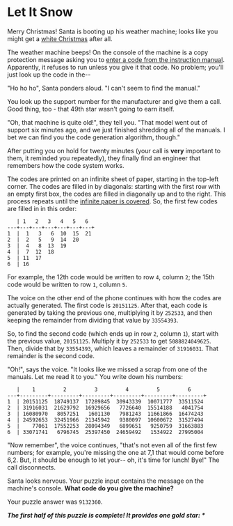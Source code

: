 # Let It Snow

Merry Christmas! Santa is booting up his weather machine; looks like you might get
a [white Christmas](https://adventofcode.com/2015/day/1) after all.

The weather machine beeps! On the console of the machine is a copy protection message asking you
to [enter a code from the instruction manual](https://en.wikipedia.org/wiki/Copy_protection#Early_video_games).
Apparently, it refuses to run unless you give it that code. No problem; you'll just look up the code in the--

"Ho ho ho", Santa ponders aloud. "I can't seem to find the manual."

You look up the support number for the manufacturer and give them a call. Good thing, too - that 49th star wasn't going
to earn itself.

"Oh, that machine is quite old!", they tell you. "That model went out of support six minutes ago, and we just finished
shredding all of the manuals. I bet we can find you the code generation algorithm, though."

After putting you on hold for twenty minutes (your call is **very** important to them, it reminded you repeatedly), they
finally find an engineer that remembers how the code system works.

The codes are printed on an infinite sheet of paper, starting in the top-left corner. The codes are filled in by
diagonals: starting with the first row with an empty first box, the codes are filled in diagonally up and to the right.
This process repeats until the [infinite paper is covered](https://en.wikipedia.org/wiki/Cantor's_diagonal_argument).
So, the first few codes are filled in in this order:

```
   | 1   2   3   4   5   6
---+---+---+---+---+---+---+
1  |  1   3   6  10  15  21
2  |  2   5   9  14  20
3  |  4   8  13  19
4  |  7  12  18
5  | 11  17
6  | 16
```

For example, the 12th code would be written to row `4`, column `2`; the 15th code would be written to row `1`, column
`5`.

The voice on the other end of the phone continues with how the codes are actually generated. The first code is
`20151125`. After that, each code is generated by taking the previous one, multiplying it by `252533`, and then keeping
the remainder from dividing that value by `33554393`.

So, to find the second code (which ends up in row `2`, column `1`), start with the previous value, `20151125`. Multiply
it by `252533` to get `5088824049625`. Then, divide that by `33554393`, which leaves a remainder of `31916031`. That
remainder is the second code.

"Oh!", says the voice. "It looks like we missed a scrap from one of the manuals. Let me read it to you." You write down
his numbers:

```
   |    1         2         3         4         5         6
---+---------+---------+---------+---------+---------+---------+
1  | 20151125  18749137  17289845  30943339  10071777  33511524
2  | 31916031  21629792  16929656   7726640  15514188   4041754
3  | 16080970   8057251   1601130   7981243  11661866  16474243
4  | 24592653  32451966  21345942   9380097  10600672  31527494
5  |    77061  17552253  28094349   6899651   9250759  31663883
6  | 33071741   6796745  25397450  24659492   1534922  27995004
```

"Now remember", the voice continues, "that's not even all of the first few numbers; for example, you're missing the one
at 7,1 that would come before 6,2. But, it should be enough to let your-- oh, it's time for lunch! Bye!" The call
disconnects.

Santa looks nervous. Your puzzle input contains the message on the machine's console. **What code do you give the
machine?**

Your puzzle answer was `9132360`.

*__The first half of this puzzle is complete! It provides one gold star: *__*
